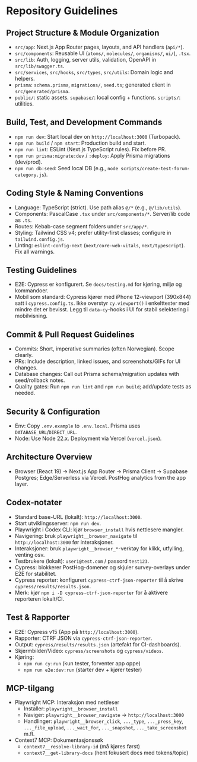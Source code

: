 # Repository Guidelines

## Project Structure & Module Organization
- `src/app`: Next.js App Router pages, layouts, and API handlers (`api/*`).
- `src/components`: Reusable UI (`atoms/`, `molecules/`, `organisms/`, `ui/`), `.tsx`.
- `src/lib`: Auth, logging, server utils, validation, OpenAPI in `src/lib/swagger.ts`.
- `src/services`, `src/hooks`, `src/types`, `src/utils`: Domain logic and helpers.
- `prisma`: `schema.prisma`, `migrations/`, `seed.ts`; generated client in `src/generated/prisma`.
- `public/`: static assets. `supabase/`: local config + functions. `scripts/`: utilities.

## Build, Test, and Development Commands
- `npm run dev`: Start local dev on `http://localhost:3000` (Turbopack).
- `npm run build` / `npm start`: Production build and start.
- `npm run lint`: ESLint (Next.js TypeScript rules). Fix before PR.
- `npm run prisma:migrate:dev` / `:deploy`: Apply Prisma migrations (dev/prod).
- `npm run db:seed`: Seed local DB (e.g., `node scripts/create-test-forum-category.js`).
 

## Coding Style & Naming Conventions
- Language: TypeScript (strict). Use path alias `@/*` (e.g., `@/lib/utils`).
- Components: PascalCase `.tsx` under `src/components/*`. Server/lib code as `.ts`.
- Routes: Kebab-case segment folders under `src/app/*`.
- Styling: Tailwind CSS v4; prefer utility-first classes; configure in `tailwind.config.js`.
- Linting: `eslint-config-next` (`next/core-web-vitals`, `next/typescript`). Fix all warnings.

## Testing Guidelines
- E2E: Cypress er konfigurert. Se `docs/testing.md` for kjøring, miljø og kommandoer.
 - Mobil som standard: Cypress kjører med iPhone 12-viewport (390x844) satt i `cypress.config.ts`. Ikke overstyr `cy.viewport()` i enkelttester med mindre det er bevisst. Legg til `data-cy`-hooks i UI for stabil selektering i mobilvisning.

## Commit & Pull Request Guidelines
- Commits: Short, imperative summaries (often Norwegian). Scope clearly.
- PRs: Include description, linked issues, and screenshots/GIFs for UI changes.
- Database changes: Call out Prisma schema/migration updates with seed/rollback notes.
- Quality gates: Run `npm run lint` and `npm run build`; add/update tests as needed.

## Security & Configuration
- Env: Copy `.env.example` to `.env.local`. Prisma uses `DATABASE_URL`/`DIRECT_URL`.
- Node: Use Node 22.x. Deployment via Vercel (`vercel.json`).

## Architecture Overview
- Browser (React 19) → Next.js App Router → Prisma Client → Supabase Postgres; Edge/Serverless via Vercel. PostHog analytics from the app layer.

## Codex-notater
- Standard base-URL (lokalt): `http://localhost:3000`.
- Start utviklingsserver: `npm run dev`.
- Playwright i Codex CLI: kjør `browser_install` hvis nettlesere mangler.
- Navigering: bruk `playwright__browser_navigate` til `http://localhost:3000` før interaksjoner.
- Interaksjoner: bruk `playwright__browser_*`-verktøy for klikk, utfylling, venting osv.
- Testbrukere (lokalt): `user1@test.com` / passord `test123`.
- Cypress: blokkerer PostHog-domener og skjuler survey-overlays under E2E for stabilitet.
- Cypress reporter: konfigurert `cypress-ctrf-json-reporter` til å skrive `cypress/results/results.json`.
- Merk: kjør `npm i -D cypress-ctrf-json-reporter` for å aktivere reporteren lokalt/CI.

## Test & Rapporter
- E2E: Cypress v15 (App på `http://localhost:3000`).
- Rapporter: CTRF JSON via `cypress-ctrf-json-reporter`.
- Output: `cypress/results/results.json` (artefakt for CI-dashboards).
- Skjermbilder/Video: `cypress/screenshots` og `cypress/videos`.
- Kjøring:
  - `npm run cy:run` (kun tester, forventer app oppe)
  - `npm run e2e:dev:run` (starter dev + kjører tester)

## MCP-tilgang
- Playwright MCP: Interaksjon med nettleser
  - Installer: `playwright__browser_install`
  - Naviger: `playwright__browser_navigate` → `http://localhost:3000`
  - Handlinger: `playwright__browser_click`, `..._type`, `..._press_key`, `..._file_upload`, `..._wait_for`, `..._snapshot`, `..._take_screenshot` m.fl.
- Context7 MCP: Dokumentasjonssøk
  - `context7__resolve-library-id` (må kjøres først)
  - `context7__get-library-docs` (hent fokusert docs med tokens/topic)
